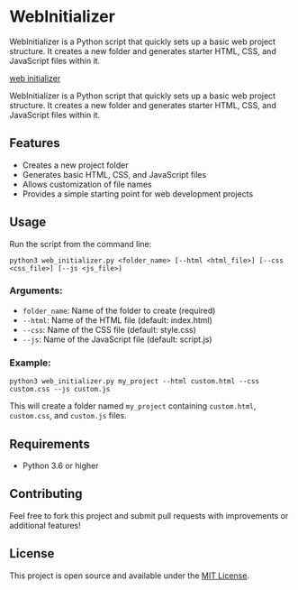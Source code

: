 # WebInitializer
WebInitializer is a Python script that quickly sets up a basic web project structure. It creates a new folder and generates starter HTML, CSS, and JavaScript files within it.

[web initializer](https://private-user-images.githubusercontent.com/98550/371869216-f60a9951-5c5b-45bb-8d9d-397442911185.webm)

WebInitializer is a Python script that quickly sets up a basic web project structure. It creates a new folder and generates starter HTML, CSS, and JavaScript files within it.

## Features

- Creates a new project folder
- Generates basic HTML, CSS, and JavaScript files
- Allows customization of file names
- Provides a simple starting point for web development projects

## Usage

Run the script from the command line:

```
python3 web_initializer.py <folder_name> [--html <html_file>] [--css <css_file>] [--js <js_file>]
```

### Arguments:

- `folder_name`: Name of the folder to create (required)
- `--html`: Name of the HTML file (default: index.html)
- `--css`: Name of the CSS file (default: style.css)
- `--js`: Name of the JavaScript file (default: script.js)

### Example:

```
python3 web_initializer.py my_project --html custom.html --css custom.css --js custom.js
```

This will create a folder named `my_project` containing `custom.html`, `custom.css`, and `custom.js` files.

## Requirements

- Python 3.6 or higher

## Contributing

Feel free to fork this project and submit pull requests with improvements or additional features!

## License

This project is open source and available under the [MIT License](LICENSE).
